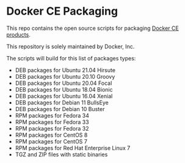 # Docker CE Packaging

This repo contains the open source scripts for packaging
[Docker CE products](https://store.docker.com/search?offering=community&q=&type=edition).

This repository is solely maintained by Docker, Inc.

The scripts will build for this list of packages types:

* DEB packages for Ubuntu 21.04 Hirsute
* DEB packages for Ubuntu 20.10 Groovy
* DEB packages for Ubuntu 20.04 Focal
* DEB packages for Ubuntu 18.04 Bionic
* DEB packages for Ubuntu 16.04 Xenial
* DEB packages for Debian 11 BullsEye
* DEB packages for Debian 10 Buster
* RPM packages for Fedora 34
* RPM packages for Fedora 33
* RPM packages for Fedora 32
* RPM packages for CentOS 8
* RPM packages for CentOS 7
* RPM packages for Red Hat Enterprise Linux 7
* TGZ and ZIP files with static binaries
